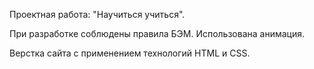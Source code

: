 Проектная работа: "Научиться учиться".

При разработке соблюдены правила БЭМ. Использована анимация.

Верстка сайта с применением технологий HTML и CSS.